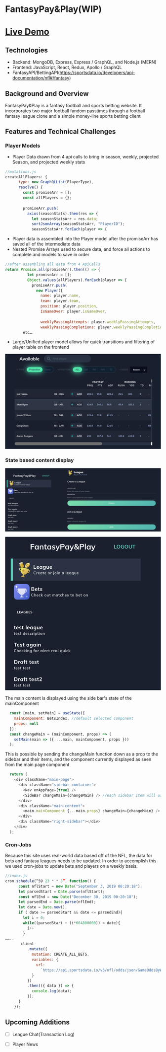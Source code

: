 # FantasyPay&Play(WIP)
# [Live Demo](https://fantasypayandplay.herokuapp.com/#/)


## Technologies
 * Backend: MongoDB, Express, Express / GraphQL, and Node.js (MERN)
 * Frontend: JavaScript, React, Redux, Apollo / GraphQL
 * FantasyAPI/BettingAPI(https://sportsdata.io/developers/api-documentation/nfl#/fantasy)

## Background and Overview

FantasyPay&Play is a fantasy football and sports betting website. It incorporates two major football fandom passtimes through a football fantasy league clone and a simple money-line sports betting client

## Features and Technical Challenges

### Player Models
* Player Data drawn from 4 api calls to bring in season, weekly, projected Season, and projected weekly stats
```javascript
//mutations.js
createAllPlayers: {
      type: new GraphQLList(PlayerType),
      resolve() {
        const promiseArr = [];
        const allPlayers = {};

        promiseArr.push(
          axios(seasonStats).then(res => {
            let seasonStatsArr = res.data;
            sortJsonArray(seasonStatsArr, "PlayerID");
            seasonStatsArr.forEach(player => {
```
* Player data is assembled into the Player model after the promiseArr has saved all of the intermediate data
* Nested Promise Arrays used to secure data, and force all actions to complete and models to save in order
```javascript
//after assembling all data from 4 ApiCalls
return Promise.all(promiseArr).then(() => {
          let promiseArr = [];
          Object.values(allPlayers).forEach(player => {
            promiseArr.push(
              new Player({
                name: player.name,
                team: player.team,
                position: player.position,
                IsGameOver: player.isGameOver,

                weeklyPassingAttempts: player.weeklyPassingAttempts,
                weeklyPassingCompletions: player.weeklyPassingCompletions,
		etc….
```
* Large/Unified player model allows for quick transitions and filtering of player table on the frontend

![FP&P Player Table](./screenshots/players.png)
### State based content display

![FP&P Main content](./screenshots/main.png)

![FP&P Sidebar](./screenshots/sidebar.png)

The main content is displayed using the side bar's state of the mainComponent
```javascript
  const [main, setMain] = useState({
    mainComponent: BetsIndex, //default selected component
    props: null
  });
  const changeMain = (mainComponent, props) => (
    setMain(main => ({ ...main, mainComponent, props }))
  );
```
This is possible by sending the changeMain function down as a prop to the sidebar and their items, and the component currently displayed as seen from the main page component
```javascript
  return (
    <div className="main-page">
      <div className="sidebar-container">
        <Nav onAppPage={true} />
        <SideBar changeMain={changeMain} /> //each sidebar item will use changeMain when clicked
      </div>
      <div className="main-content">
        <main.mainComponent {...main.props} changeMain={changeMain} /> //the component displayed is taken from main state
      </div>
      <div className="right-sidebar"></div>
    </div>
  );
```
### Cron-Jobs
Because this site uses real-world data based off of the NFL, the data for bets and fantasy leagues needs to be updated. In order to accomplish this we used cron-jobs to update bets and players on a weekly basis. 
```javascript
//index.js
cron.schedule(“59 23 * * 3”, function() {
      const nflStart = new Date("September 3, 2019 00:20:18");
      let parsedStart = Date.parse(nflStart);
      const nflEnd = new Date("December 30, 2019 00:20:18");
      let parsedEnd = Date.parse(nflEnd);
      let date = Date.now();
      if ( date >= parsedStart && date <= parsedEnd){
        let i = 0;
        while((parsedStart + (i*604800000)) < date){
          i++
        }
……..
       client
          .mutate({
            mutation: CREATE_ALL_BETS,
            variables: {
              url:
                `https://api.sportsdata.io/v3/nfl/odds/json/GameOddsByWeek/${year}/${week}`
            }
          })
          .then(({ data }) => {
            console.log(data);
          });
      }
    });
```
## Upcoming Additions
- [ ] League Chat(Transaction Log)
- [ ] Player News


